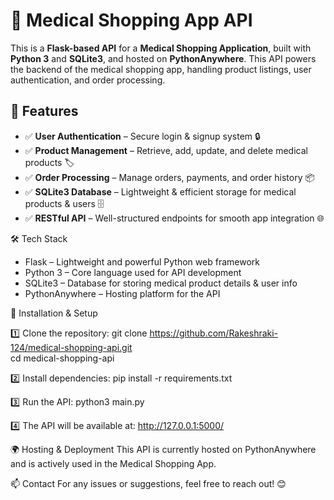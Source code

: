 # 🏥 Medical Shopping App API  

This is a **Flask-based API** for a **Medical Shopping Application**, built with **Python 3** and **SQLite3**, and hosted on **PythonAnywhere**. This API powers the backend of the medical shopping app, handling product listings, user authentication, and order processing.  

## 🚀 Features  

- ✅ **User Authentication** – Secure login & signup system 🔒  
- ✅ **Product Management** – Retrieve, add, update, and delete medical products 🏷️  
- ✅ **Order Processing** – Manage orders, payments, and order history 📦  
- ✅ **SQLite3 Database** – Lightweight & efficient storage for medical products & users 🗄️  
- ✅ **RESTful API** – Well-structured endpoints for smooth app integration 🌐  


🛠️ Tech Stack
- Flask – Lightweight and powerful Python web framework
- Python 3 – Core language used for API development
- SQLite3 – Database for storing medical product details & user info
- PythonAnywhere – Hosting platform for the API

🔧 Installation & Setup

1️⃣ Clone the repository:
git clone https://github.com/Rakeshraki-124/medical-shopping-api.git  
cd medical-shopping-api

2️⃣ Install dependencies:
pip install -r requirements.txt  

3️⃣ Run the API:
python3 main.py  

4️⃣ The API will be available at:
http://127.0.0.1:5000/

🌍 Hosting & Deployment
This API is currently hosted on PythonAnywhere and is actively used in the Medical Shopping App.

📫 Contact
For any issues or suggestions, feel free to reach out! 😊


